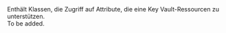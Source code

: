 <Namespace Name="Microsoft.Azure.Management.KeyVault.Models">
  <Docs>
    <summary>Enthält Klassen, die Zugriff auf Attribute, die eine Key Vault-Ressourcen zu unterstützen.</summary> 
    <remarks>To be added.</remarks>
  </Docs>
</Namespace>
